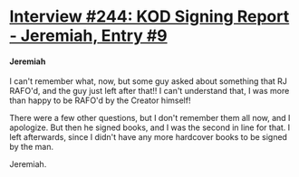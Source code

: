# [Interview #244: KOD Signing Report - Jeremiah, Entry #9](https://www.theoryland.com/intvmain.php?i=244#9)

#### Jeremiah

I can't remember what, now, but some guy asked about something that RJ RAFO'd, and the guy just left after that!! I can't understand that, I was more than happy to be RAFO'd by the Creator himself!

There were a few other questions, but I don't remember them all now, and I apologize. But then he signed books, and I was the second in line for that. I left afterwards, since I didn't have any more hardcover books to be signed by the man.

Jeremiah.

